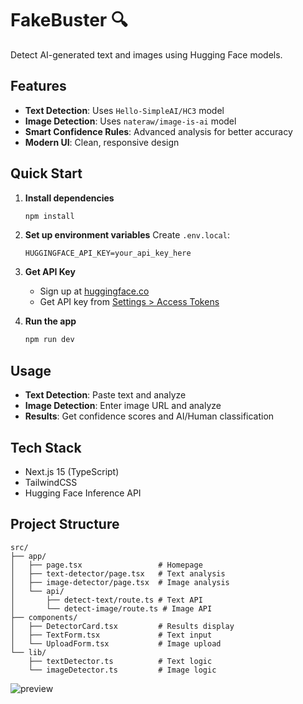 # FakeBuster 🔍

Detect AI-generated text and images using Hugging Face models.

## Features

- **Text Detection**: Uses `Hello-SimpleAI/HC3` model
- **Image Detection**: Uses `nateraw/image-is-ai` model
- **Smart Confidence Rules**: Advanced analysis for better accuracy
- **Modern UI**: Clean, responsive design

## Quick Start

1. **Install dependencies**
   ```bash
   npm install
   ```

2. **Set up environment variables**
   Create `.env.local`:
   ```env
   HUGGINGFACE_API_KEY=your_api_key_here
   ```

3. **Get API Key**
   - Sign up at [huggingface.co](https://huggingface.co)
   - Get API key from [Settings > Access Tokens](https://huggingface.co/settings/tokens)

4. **Run the app**
   ```bash
   npm run dev
   ```

## Usage

- **Text Detection**: Paste text and analyze
- **Image Detection**: Enter image URL and analyze
- **Results**: Get confidence scores and AI/Human classification

## Tech Stack

- Next.js 15 (TypeScript)
- TailwindCSS
- Hugging Face Inference API

## Project Structure

```
src/
├── app/
│   ├── page.tsx                 # Homepage
│   ├── text-detector/page.tsx   # Text analysis
│   ├── image-detector/page.tsx  # Image analysis
│   └── api/
│       ├── detect-text/route.ts # Text API
│       └── detect-image/route.ts # Image API
├── components/
│   ├── DetectorCard.tsx         # Results display
│   ├── TextForm.tsx             # Text input
│   └── UploadForm.tsx           # Image upload
└── lib/
    ├── textDetector.ts          # Text logic
    └── imageDetector.ts         # Image logic
```

![preview](https://media.discordapp.net/attachments/1370958073102991463/1407427420956655767/image.png?ex=68a6106d&is=68a4beed&hm=58dc1a8f152c75e5c2e31c73f70616c13281ff240d3bb31e259d54971ade43a7&=&format=webp&quality=lossless&width=1590&height=783)
